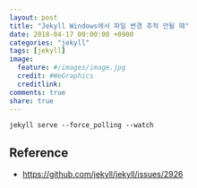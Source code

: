 ```yaml
---
layout: post
title: "Jekyll Windows에서 파일 변경 추적 안될 때"
date: 2018-04-17 00:00:00 +0900
categories: "jekyll"
tags: [jekyll]
image:
  feature: #/images/image.jpg
  credit: #WeGraphics
  creditlink: 
comments: true
share: true
---
```


```
jekyll serve --force_polling --watch
```

## Reference

* https://github.com/jekyll/jekyll/issues/2926
